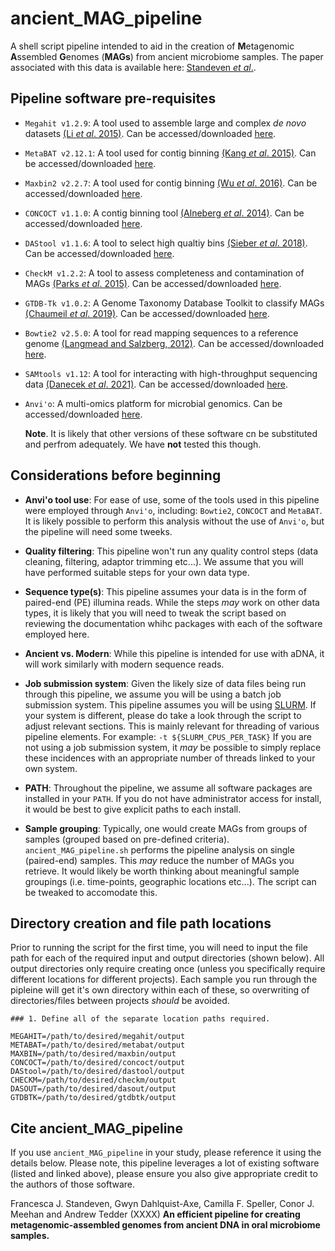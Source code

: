 # ancient_MAG_pipeline

A shell script pipeline intended to aid in the creation of **M**etagenomic **A**ssembled **G**enomes (**MAGs**) from ancient microbiome samples. The paper associated with this data is available here: [Standeven *et al*.]().

## Pipeline software pre-requisites

- `Megahit v1.2.9`: A tool used to assemble large and complex *de novo* datasets [(Li *et al*. 2015)](https://pubmed.ncbi.nlm.nih.gov/25609793/). Can be accessed/downloaded [here](https://github.com/voutcn/megahit).

- `MetaBAT v2.12.1`: A tool used for contig binning [(Kang *et al*. 2015)](https://peerj.com/articles/1165/). Can be accessed/downloaded [here](https://bitbucket.org/berkeleylab/metabat/src/master/).

- `Maxbin2 v2.2.7`: A tool used for contig binning [(Wu *et al*. 2016)](https://academic.oup.com/bioinformatics/article/32/4/605/1744462). Can be accessed/downloaded [here](https://sourceforge.net/projects/maxbin2/).

- `CONCOCT v1.1.0`: A contig binning tool [(Alneberg *et al*. 2014)](https://www.nature.com/articles/nmeth.3103). Can be accessed/downloaded [here](https://github.com/BinPro/CONCOCT).

- `DAStool v1.1.6`: A tool to select high qualtiy bins [(Sieber *et al*. 2018)](https://www.nature.com/articles/s41564-018-0171-1). Can be accessed/downloaded [here](https://github.com/cmks/DAS_Tool).

- `CheckM v1.2.2`: A tool to assess completeness and contamination of MAGs [(Parks *et al*. 2015)](http://genome.cshlp.org/content/25/7/1043.short). Can be accessed/downloaded [here](https://github.com/Ecogenomics/CheckM).

- `GTDB-Tk v1.0.2`: A Genome Taxonomy Database Toolkit to classify MAGs [(Chaumeil *et al*. 2019)](https://academic.oup.com/bioinformatics/advance-article-abstract/doi/10.1093/bioinformatics/btz848/5626182). Can be accessed/downloaded [here](https://github.com/Ecogenomics/GTDBTk).

- `Bowtie2 v2.5.0`: A tool for read mapping sequences to a reference genome [(Langmead and Salzberg, 2012)](https://academic.oup.com/bioinformatics/article/35/3/421/5055585?login=false). Can be accessed/downloaded [here](https://github.com/BenLangmead/bowtie2).

- `SAMtools v1.12`: A tool for interacting with high-throughput sequencing data [(Danecek *et al*. 2021)](https://pubmed.ncbi.nlm.nih.gov/33590861). Can be accessed/downloaded [here](http://www.htslib.org/).

- `Anvi'o`: A multi-omics platform for microbial genomics. Can be accessed/downloaded [here](https://anvio.org/).

  **Note**. It is likely that other versions of these software cn be substituted and perfrom adequately. We have **not** tested this though.

## Considerations before beginning

- **Anvi'o tool use**: For ease of use, some of the tools used in this pipeline were employed through `Anvi'o`, including: `Bowtie2`, `CONCOCT` and `MetaBAT`. It is likely possible to perform this analysis without the use of `Anvi'o`, but the pipeline will need some tweeks.

- **Quality filtering**: This pipeline won't run any quality control steps (data cleaning, filtering, adaptor trimming etc...). We assume that you will have performed suitable steps for your own data type.

- **Sequence type(s)**: This pipeline assumes your data is in the form of paired-end (PE) illumina reads. While the steps *may* work on other data types, it is likely that you will need to tweak the script based on reviewing the documentation whihc packages with each of the software employed here.

- **Ancient vs. Modern**: While this pipeline is intended for use with aDNA, it will work similarly with modern sequence reads.

- **Job submission system**: Given the likely size of data files being run through this pipeline, we assume you will be using a batch job submission system. This pipeline assumes you will be using [SLURM](https://slurm.schedmd.com/documentation.html). If your system is different, please do take a look through the script to adjust relevant sections. This is mainly relevant for threading of various pipeline elements. For example: `-t ${SLURM_CPUS_PER_TASK}` If you are not using a job submission system, it *may* be possible to simply replace these incidences with an appropriate number of threads linked to your own system.

- **PATH**: Throughout the pipeline, we assume all software packages are installed in your `PATH`. If you do not have administrator access for install, it would be best to give explicit paths to each install.

- **Sample grouping**: Typically, one would create MAGs from groups of samples (grouped based on pre-defined criteria). `ancient_MAG_pipeline.sh` performs the pipeline analysis on single (paired-end) samples. This *may* reduce the number of MAGs you retrieve. It would likely be worth thinking about meaningful sample groupings (i.e. time-points, geographic locations etc...). The script can be tweaked to accomodate this.

## Directory creation and file path locations

Prior to running the script for the first time, you will need to input the file path for each of the required input and output directories (shown below). All output directories only require creating once (unless you specifically require different locations for different projects). Each sample you run through the pipleine will get it's own directory within each of these, so overwriting of directories/files between projects *should* be avoided.

```
### 1. Define all of the separate location paths required.

MEGAHIT=/path/to/desired/megahit/output
METABAT=/path/to/desired/metabat/output
MAXBIN=/path/to/desired/maxbin/output
CONCOCT=/path/to/desired/concoct/output
DAStool=/path/to/desired/dastool/output
CHECKM=/path/to/desired/checkm/output
DASOUT=/path/to/desired/dasout/output
GTDBTK=/path/to/desired/gtdbtk/output
```

## Cite ancient_MAG_pipeline

If you use `ancient_MAG_pipeline` in your study, please reference it using the details below. Please note, this pipeline leverages a lot of existing software (listed and linked above), please ensure you also give appropriate credit to the authors of those software.

Francesca J. Standeven, Gwyn Dahlquist-Axe, Camilla F. Speller, Conor J. Meehan and Andrew Tedder (XXXX) **An efficient pipeline for creating metagenomic-assembled genomes from ancient DNA in oral microbiome samples.**
